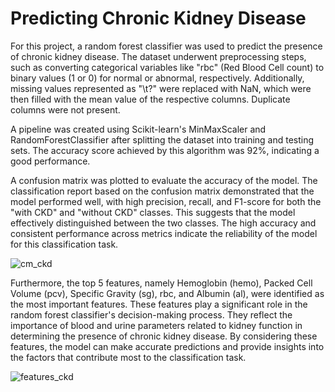 # Predicting Chronic Kidney Disease
For this project, a random forest classifier was used to predict the presence of chronic kidney disease. The dataset underwent preprocessing steps, such as converting categorical variables like "rbc" (Red Blood Cell count) to binary values (1 or 0) for normal or abnormal, respectively. Additionally, missing values represented as "\t?" were replaced with NaN, which were then filled with the mean value of the respective columns. Duplicate columns were not present.

A pipeline was created using Scikit-learn's MinMaxScaler and RandomForestClassifier after splitting the dataset into training and testing sets. The accuracy score achieved by this algorithm was 92%, indicating a good performance.

A confusion matrix was plotted to evaluate the accuracy of the model. The classification report based on the confusion matrix demonstrated that the model performed well, with high precision, recall, and F1-score for both the "with CKD" and "without CKD" classes. This suggests that the model effectively distinguished between the two classes. The high accuracy and consistent performance across metrics indicate the reliability of the model for this classification task.

![cm_ckd](https://github.com/temmyfioye/predictingchronickidneydisease/assets/26744249/a7bd19e5-b7cb-474b-add2-90595a99b1cc)

Furthermore, the top 5 features, namely Hemoglobin (hemo), Packed Cell Volume (pcv), Specific Gravity (sg), rbc, and Albumin (al), were identified as the most important features. These features play a significant role in the random forest classifier's decision-making process. They reflect the importance of blood and urine parameters related to kidney function in determining the presence of chronic kidney disease. By considering these features, the model can make accurate predictions and provide insights into the factors that contribute most to the classification task.

![features_ckd](https://github.com/temmyfioye/predictingchronickidneydisease/assets/26744249/78d7b117-1dd4-46fc-83ef-4c7321736764)

